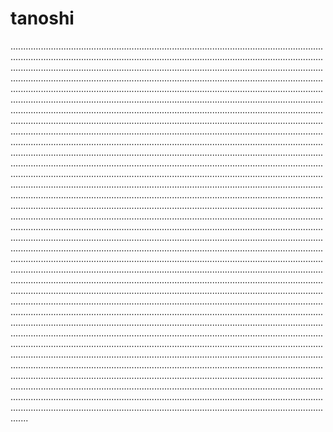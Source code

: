 # tanoshi
...........................................................................................................................................................................................................................................................................................................................................................................................................................................................................................................................................................................................................................................................................................................................................................................................................................................................................................................................................................................................................................................................................................................................................................................................................................................................................................................................................................................................................................................................................................................................................................................................................................................................................................................................................................................................................................................................................................................................................................................................................................................................................................................................................................................................................................................................................................................................................................................................................................................................................................................................................................................................................................................................................................................................................................................................................................................................................................................................................................................................................................................................................................................................................................................................................................................................................................................................................................................................................................................................................................................................................................................................................................................................................................................................................................................................................................................................................................................................................................................................................................................................................................................................................................................................................................................................................................................................................................................................................................................................................................................................